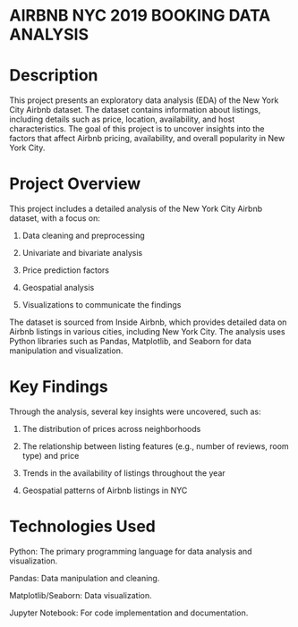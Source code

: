 # AIRBNB NYC 2019 BOOKING DATA ANALYSIS

# Description
This project presents an exploratory data analysis (EDA) of the New York City Airbnb dataset. The dataset contains information about listings, including details such as price, location, availability, and host characteristics. The goal of this project is to uncover insights into the factors that affect Airbnb pricing, availability, and overall popularity in New York City.

# Project Overview
This project includes a detailed analysis of the New York City Airbnb dataset, with a focus on:

1. Data cleaning and preprocessing

2. Univariate and bivariate analysis

3. Price prediction factors

4. Geospatial analysis

5. Visualizations to communicate the findings

The dataset is sourced from Inside Airbnb, which provides detailed data on Airbnb listings in various cities, including New York City. The analysis uses Python libraries such as Pandas, Matplotlib, and Seaborn for data manipulation and visualization.

# Key Findings
Through the analysis, several key insights were uncovered, such as:

1. The distribution of prices across neighborhoods

2. The relationship between listing features (e.g., number of reviews, room type) and price

3. Trends in the availability of listings throughout the year

4. Geospatial patterns of Airbnb listings in NYC

# Technologies Used
Python: The primary programming language for data analysis and visualization.

Pandas: Data manipulation and cleaning.

Matplotlib/Seaborn: Data visualization.

Jupyter Notebook: For code implementation and documentation.
